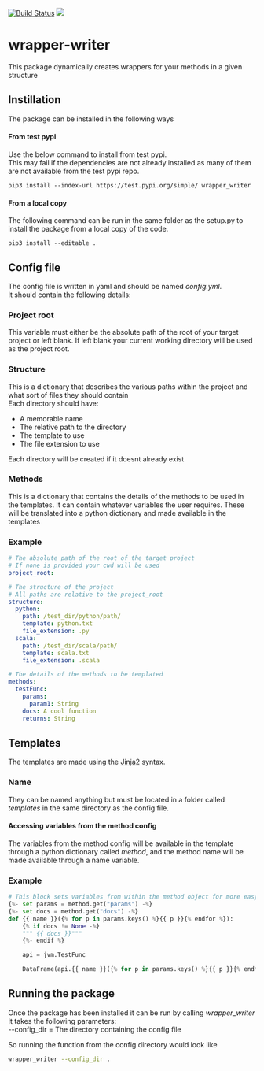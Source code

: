 [![Build Status](https://travis-ci.org/treilly94/wrapper-writer.svg?branch=development)](https://travis-ci.org/treilly94/wrapper-writer)
[![](https://img.shields.io/badge/taiga-kanban-green.svg)](https://tree.taiga.io/project/treilly94-wrapper-writer/)
# wrapper-writer
This package dynamically creates wrappers for your methods in a given structure

## Instillation 
The package can be installed in the following ways
#### From test pypi
Use the below command to install from test pypi.  
This may fail if the dependencies are not already installed as many of them are not available from the test pypi repo. 
```
pip3 install --index-url https://test.pypi.org/simple/ wrapper_writer 
```
#### From a local copy
The following command can be run in the same folder as the setup.py to install the package from a local copy of the 
code.
```
pip3 install --editable .
```

## Config file
The config file is written in yaml and should be named *config.yml*.  
It should contain the following details:
### Project root
This variable must either be the absolute path of the root of your target project or left blank. If left blank your 
current working directory will be used as the project root.
### Structure
This is a dictionary that describes the various paths within the project and what sort of files they should contain  
Each directory should have:
* A memorable name
* The relative path to the directory
* The template to use
* The file extension to use  

Each directory will be created if it doesnt already exist 
### Methods
This is a dictionary that contains the details of the methods to be used in the templates. It can contain whatever 
variables the user requires. These will be translated into a python dictionary and made
available in the templates

### Example
```yaml
# The absolute path of the root of the target project
# If none is provided your cwd will be used
project_root:

# The structure of the project
# All paths are relative to the project_root
structure:
  python:
    path: /test_dir/python/path/
    template: python.txt
    file_extension: .py
  scala:
    path: /test_dir/scala/path/
    template: scala.txt
    file_extension: .scala

# The details of the methods to be templated
methods:
  testFunc:
    params:
      param1: String
    docs: A cool function
    returns: String
```

## Templates
The templates are made using the [Jinja2](http://jinja.pocoo.org) syntax.
### Name
They can be named anything but must be located in a folder called *templates* in the same directory as the 
config file.
#### Accessing variables from the method config
The variables from the method config will be available in the template through a python dictionary called *method*, 
and the method name will be made available through a name variable.

### Example
```python
# This block sets variables from within the method object for more easy calling
{%- set params = method.get("params") -%}
{%- set docs = method.get("docs") -%}
def {{ name }}({% for p in params.keys() %}{{ p }}{% endfor %}):
    {% if docs != None -%}
    """ {{ docs }}"""
    {%- endif %}

    api = jvm.TestFunc

    DataFrame(api.{{ name }}({% for p in params.keys() %}{{ p }}{% endfor %}), sql_ctx)
``` 

## Running the package
Once the package has been installed it can be run by calling *wrapper_writer*  
It takes the following parameters:  
--config_dir = The directory containing the config file

So running the function from the config directory would look like 
```bash
wrapper_writer --config_dir .
```
